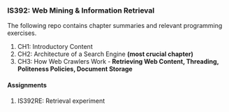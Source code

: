 <h3>IS392: Web Mining & Information Retrieval</h3>
<p>The following repo contains chapter summaries and relevant programming exercises. </p>

<ol>
<li>CH1: Introductory Content</li>
<li>CH2: Architecture of a Search Engine <strong>(most crucial chapter)</strong></li>
<li>CH3: How Web Crawlers Work -<strong> Retrieving Web Content, Threading, Politeness Policies, Document Storage</strong></li>
</ol>


<h4>Assignments</h4>
<ol>
<li>IS392RE: Retrieval experiment </li>
</ol>
